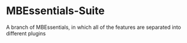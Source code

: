 # MBEssentials-Suite
A branch of MBEssentials, in which all of the features are separated into different plugins

